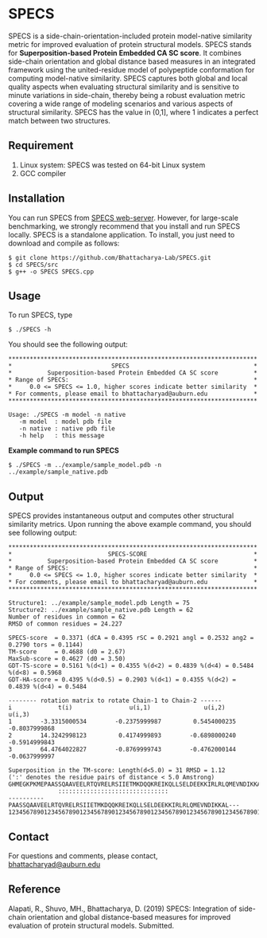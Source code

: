 # SPECS

SPECS is a side-chain-orientation-included protein model-native similarity metric for improved evaluation of protein structural models. SPECS stands for <b>Superposition-based Protein Embedded CA SC score</b>. It combines side-chain orientation and global distance based measures in an integrated framework using the united-residue model of polypeptide conformation for computing model-native similarity. SPECS captures both global and local quality aspects when evaluating structural similarity and is sensitive to minute variations in side-chain, thereby being a robust evaluation metric covering a wide range of modeling scenarios and various aspects of structural similarity. SPECS has the value in (0,1], where 1 indicates a perfect match between two structures.

## Requirement
1. Linux system: SPECS was tested on 64-bit Linux system
2. GCC compiler

## Installation
You can run SPECS from <a href="http://watson.cse.eng.auburn.edu/SPECS/">SPECS web-server</a>. However, for large-scale benchmarking, we strongly recommend that you install and run SPECS locally.
SPECS is a standalone application. To install, you just need to download and compile as follows:
```
$ git clone https://github.com/Bhattacharya-Lab/SPECS.git
$ cd SPECS/src
$ g++ -o SPECS SPECS.cpp
```
## Usage
To run SPECS, type
```
$ ./SPECS -h
```
You should see the following output:
```
**********************************************************************
*                            SPECS                                   *
*          Superposition-based Protein Embedded CA SC score          *
* Range of SPECS:                                                    *
*     0.0 <= SPECS <= 1.0, higher scores indicate better similarity  *
* For comments, please email to bhattacharyad@auburn.edu             *
**********************************************************************

Usage: ./SPECS -m model -n native
   -m model  : model pdb file
   -n native : native pdb file
   -h help   : this message
```
<b>Example command to run SPECS</b>
```
$ ./SPECS -m ../example/sample_model.pdb -n ../example/sample_native.pdb
```
## Output
SPECS provides instantaneous output and computes other structural similarity metrics. Upon running the above example command, you should see following output:
```
**********************************************************************
*                           SPECS-SCORE                              *
*          Superposition-based Protein Embedded CA SC score          *
* Range of SPECS:                                                    *
*     0.0 <= SPECS <= 1.0, higher scores indicate better similarity  *
* For comments, please email to bhattacharyad@auburn.edu             *
**********************************************************************

Structure1: ../example/sample_model.pdb Length = 75
Structure2: ../example/sample_native.pdb Length = 62
Number of residues in common = 62
RMSD of common residues = 24.227

SPECS-score  = 0.3371 (dCA = 0.4395 rSC = 0.2921 angl = 0.2532 ang2 = 0.2790 tors = 0.1144)
TM-score     = 0.4688 (d0 = 2.67)
MaxSub-score = 0.4627 (d0 = 3.50)
GDT-TS-score = 0.5161 %(d<1) = 0.4355 %(d<2) = 0.4839 %(d<4) = 0.5484 %(d<8) = 0.5968
GDT-HA-score = 0.4395 %(d<0.5) = 0.2903 %(d<1) = 0.4355 %(d<2) = 0.4839 %(d<4) = 0.5484

-------- rotation matrix to rotate Chain-1 to Chain-2 ------
i             t(i)                u(i,1)               u(i,2)               u(i,3)
1        -3.3315000534        -0.2375999987         0.5454000235        -0.8037999868
2        14.3242998123         0.4174999893        -0.6898000240        -0.5914999843
3        64.4764022827        -0.8769999743        -0.4762000144        -0.0637999997

Superposition in the TM-score: Length(d<5.0) = 31 RMSD = 1.12
(':' denotes the residue pairs of distance < 5.0 Amstrong)
GHMEGKPKMEPAASSQAAVEELRTQVRELRSIIETMKDQQKREIKQLLSELDEEKKIRLRLQMEVNDIKKALQSK
              :::::::::::::::::::::::::::::::                              
----------PAASSQAAVEELRTQVRELRSIIETMKDQQKREIKQLLSELDEEKKIRLRLQMEVNDIKKAL---
123456789012345678901234567890123456789012345678901234567890123456789012345
```
## Contact
For questions and comments, please contact,<br/>
bhattacharyad@auburn.edu

## Reference
Alapati, R., Shuvo, MH., Bhattacharya, D. (2019) SPECS: Integration of side-chain orientation and global distance-based measures for improved evaluation of protein structural models. Submitted.
